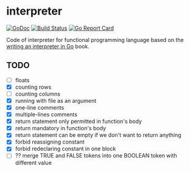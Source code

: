 # interpreter

[![GoDoc](https://godoc.org/github.com/radlinskii/interpreter?status.svg)](https://godoc.org/github.com/radlinskii/interpreter)
[![Build Status](https://travis-ci.com/radlinskii/interpreter.svg?branch=master)](https://travis-ci.com/radlinskii/interpreter)
[![Go Report Card](https://goreportcard.com/badge/github.com/radlinskii/interpreter)](https://goreportcard.com/report/github.com/radlinskii/interpreter)

Code of interpreter for functional programming language based on the [writing an interpreter in Go](https://interpreterbook.com/) book.

## TODO

- [ ] floats
- [x] counting rows
- [ ] counting columns
- [x] running with file as an argument
- [x] one-line comments
- [x] multiple-lines comments
- [x] return statement only permitted in function's body
- [x] return mandatory in function's body
- [x] return statement can be empty if we don't want to return anything
- [x] forbid reassigning constant
- [x] forbid redeclaring constant in one block
- [ ] ?? merge TRUE and FALSE tokens into one BOOLEAN token with different value
